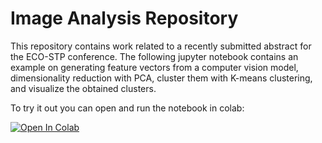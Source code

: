 # Image Analysis Repository

This repository contains work related to a recently submitted abstract for the ECO-STP conference. 
The following jupyter notebook contains an example on generating feature vectors from a computer vision model, dimensionality reduction with PCA, cluster them with K-means clustering, and visualize the obtained clusters.

To try it out you can open and run the notebook in colab:

<a target="_blank" href="https://colab.research.google.com/github/waterboy96/ImageAnalysis/blob/main/Quantitative_Image_Analysis_of_Biosolids_Evaluating_morphological_parameters_versus_visual_features.ipynb">
  <img src="https://colab.research.google.com/assets/colab-badge.svg" alt="Open In Colab"/>
</a>
